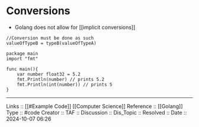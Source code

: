 # Conversions

- Golang does not allow for [[implicit conversions]]
```
//Conversion must be done as such
valueOfTypeB = typeB(valueOfTypeA)

package main
import "fmt"

func main(){
	var number float32 = 5.2
	fmt.Println(number) // prints 5.2
	fmt.Println(int(number)) // prints 5
}
```


---
Links :: [[#Example Code]] [[Computer Science]] 
Reference :: [[Golang]]
Type :: #code
Creator ::
TAF ::
Discussion ::
Dis_Topic :: 
Resolved ::
Date :: 2024-10-07 06:26
